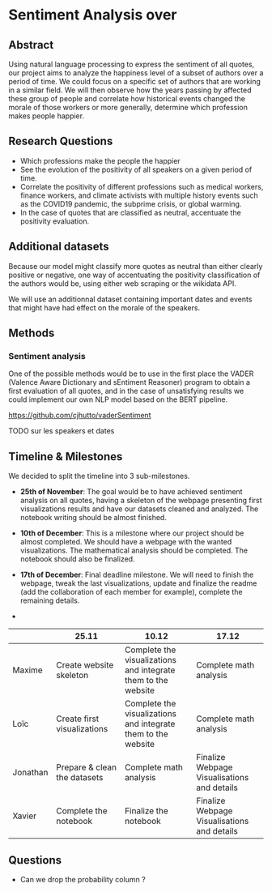 
# Sentiment Analysis over

  

## Abstract

Using natural language processing to express the sentiment of all quotes, our project aims to analyze the happiness level of a subset of authors over a period of time. We could focus on a specific set of authors that are working in a similar field. We will then observe how the years passing by affected these group of people and correlate how historical events changed the morale of those workers or more generally, determine which profession makes people happier.

  

## Research Questions

- Which professions make the people the happier
- See the evolution of the positivity of all speakers on a given period of time.
- Correlate the positivity of different professions such as medical workers, finance workers, and climate activists with multiple history events such as the COVID19 pandemic, the subprime crisis, or global warming.
- In the case of quotes that are classified as neutral, accentuate the positivity evaluation.

  

## Additional datasets

Because our model might classify more quotes as neutral than either clearly positive or negative, one way of accentuating the positivity classification of the authors would be, using either web scraping or the wikidata API.

We will use an additionnal dataset containing important dates and events that might have had effect on the morale of the speakers.

## Methods

### Sentiment analysis
One of the possible methods would be to use in the first place the VADER (Valence Aware Dictionary and sEntiment Reasoner) program to obtain a first evaluation of all quotes, and in the case of unsatisfying results we could implement our own NLP model based on the BERT pipeline.


https://github.com/cjhutto/vaderSentiment

  

TODO sur les speakers et dates 
  

## Timeline & Milestones

We decided to split the timeline into 3 sub-milestones.

- **25th of November**: The goal would be to have achieved sentiment analysis on all quotes, having a skeleton of the webpage presenting first visualizations results and have our datasets cleaned and analyzed. The notebook writing should be almost finished.

- **10th of December**: This is a milestone where our project should be almost completed. We should have a webpage with the wanted visualizations. The mathematical analysis should be completed. The notebook should also be finalized.

- **17th of December**: Final deadline milestone. We will need to finish the webpage, tweak the last visualizations, update and finalize the readme (add the collaboration of each member for example), complete the remaining details.
- 
<div align="center">  
  
| |  25.11 | 10.12  |  17.12 |   
|---|---|---|---|
|  Maxime |  Create website skeleton | Complete the visualizations <br> and integrate them to the website| Complete math analysis  |
|  Loïc |  Create first visualizations| Complete the visualizations <br> and integrate them to the website|  Complete math analysis |
| Jonathan  |   Prepare & clean the datasets |  Complete math analysis|  Finalize Webpage Visualisations <br> and details  |
| Xavier  | Complete the notebook  |  Finalize the notebook| Finalize Webpage Visualisations <br> and details |

</div>



  
  

## Questions

- Can we drop the probability column ?
